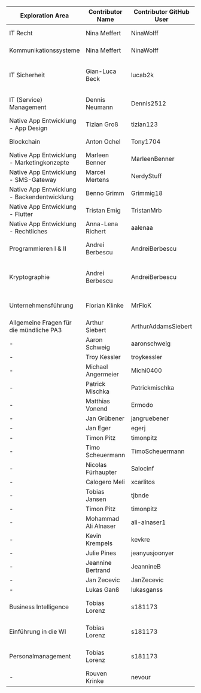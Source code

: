 | Exploration Area | Contributor Name | Contributor GitHub User | Lecturer Name | Lecturer Contact | Publishing Confirmed |
|----------------------|--------------------|------------------------|----------|----------|--|
| IT Recht | Nina Meffert | NinaWolff | Barbara Sommer | https://www.weitnauer.net/team/dr-barbara-sommer/ | |
| Kommunikationssysteme | Nina Meffert | NinaWolff | Maurus Dehoff | M.dehoff@dehoff.de | |
| IT Sicherheit | Gian-Luca Beck | lucab2k | Prof. Dr. Hans-Henning Pagnia | henning.pagnia@dhbw-mannheim.de | |
| IT (Service) Management | Dennis Neumann | Dennis2512 | Prof. Dr. Carsten Dorrhauer | carsten.dorrhauer@hwg-lu.de ||
| Native App Entwicklung - App Design | Tizian Groß | tizian123 | Michael Spengler | - ||
| Blockchain | Anton Ochel | Tony1704 | Michael Spengler | - ||
| Native App Entwicklung - Marketingkonzepte | Marleen Benner |MarleenBenner | Michael Spengler | - ||
| Native App Entwicklung - SMS-Gateway | Marcel Mertens | NerdyStuff | Michael Spengler | - ||
| Native App Entwicklung - Backendentwicklung | Benno Grimm | Grimmig18 | Michael Spengler | - ||
| Native App Entwicklung - Flutter | Tristan Emig | TristanMrb | Michael Spengler | - ||
| Native App Entwicklung - Rechtliches | Anna-Lena Richert | aalenaa | Michael Spengler | - ||
| Programmieren I & II | Andrei Berbescu | AndreiBerbescu | Mathias Berg-Neels | ? ||
| Kryptographie | Andrei Berbescu | AndreiBerbescu | Prof. Dr. Hans-Henning Pagnia | henning.pagnia@dhbw-mannheim.de ||
| Unternehmensführung | Florian Klinke | MrFloK | Robin Wagner-Fabisch| ? ||
| Allgemeine Fragen für die mündliche PA3 | Arthur Siebert | ArthurAddamsSiebert | - | - ||
| - | Aaron Schweig | aaronschweig | - | - | |
| - | Troy Kessler | troykessler | - | - | |
| - | Michael Angermeier | Michi0400 | - | - | |
| - | Patrick Mischka| Patrickmischka | - | - | |
| - | Matthias Vonend | Ermodo | - | - | |
| - | Jan Grübener | jangruebener | - | - || 
| - | Jan Eger | egerj | - | - | |
| - | Timon Pitz | timonpitz | - | - | |
| - | Timo Scheuermann | TimoScheuermann | - | - ||
| - | Nicolas Fürhaupter | Salocinf | - | - ||
| - | Calogero Meli | xcarlitos | - | - | |
| - | Tobias Jansen | tjbnde | - | - | |
| - | Timon Pitz | timonpitz | - | - ||
| - | Mohammad Ali Alnaser | ali-alnaser1 | - | - ||
| - | Kevin Krempels| kevkre | - | - ||
| - | Julie Pines | jeanyusjoonyer | - | - ||
| - | Jeannine Bertrand | JeannineB | - | - ||
| - | Jan Zecevic | JanZecevic| - | - ||
| - | Lukas Ganß | lukasganss | - | - |
| Business Intelligence | Tobias Lorenz | s181173 | Prof. Dr. Frank Hubert | frank.hubert@dhbw-mannheim.de ||
| Einführung in die WI | Tobias Lorenz | s181173 | Dipl. Ing. Gerd Urban | ? ||
| Personalmanagement | Tobias Lorenz | s181173 | Prof. Dr. Ulf Dettmann| ? ||
| - | Rouven Krinke | nevour | - | - ||
